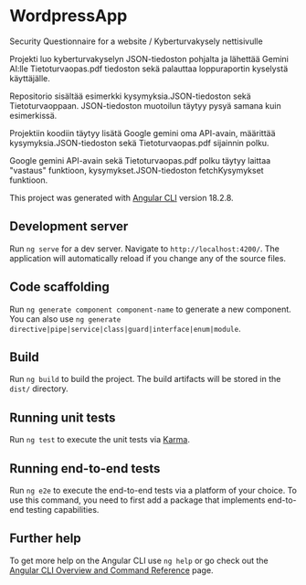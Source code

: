 # WordpressApp

Security Questionnaire for a website / Kyberturvakysely nettisivulle

Projekti luo kyberturvakyselyn JSON-tiedoston pohjalta ja lähettää Gemini AI:lle Tietoturvaopas.pdf tiedoston sekä palauttaa loppuraportin kyselystä käyttäjälle.

Repositorio sisältää esimerkki kysymyksia.JSON-tiedoston sekä Tietoturvaoppaan. JSON-tiedoston muotoilun täytyy pysyä samana kuin esimerkissä.

Projektiin koodiin täytyy lisätä Google gemini oma API-avain, määrittää kysymyksia.JSON-tiedoston sekä Tietoturvaopas.pdf sijainnin polku.

Google gemini API-avain sekä Tietoturvaopas.pdf polku täytyy laittaa "vastaus" funktioon, kysymykset.JSON-tiedoston fetchKysymykset funktioon.

This project was generated with [Angular CLI](https://github.com/angular/angular-cli) version 18.2.8.

## Development server

Run `ng serve` for a dev server. Navigate to `http://localhost:4200/`. The application will automatically reload if you change any of the source files.

## Code scaffolding

Run `ng generate component component-name` to generate a new component. You can also use `ng generate directive|pipe|service|class|guard|interface|enum|module`.

## Build

Run `ng build` to build the project. The build artifacts will be stored in the `dist/` directory.

## Running unit tests

Run `ng test` to execute the unit tests via [Karma](https://karma-runner.github.io).

## Running end-to-end tests

Run `ng e2e` to execute the end-to-end tests via a platform of your choice. To use this command, you need to first add a package that implements end-to-end testing capabilities.

## Further help

To get more help on the Angular CLI use `ng help` or go check out the [Angular CLI Overview and Command Reference](https://angular.dev/tools/cli) page.
